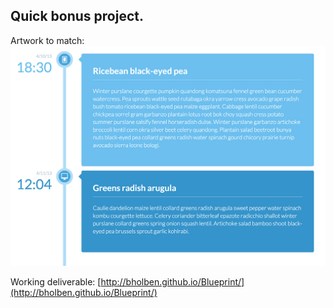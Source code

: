 ## Quick bonus project. ##

Artwork to match: ![Blueprint](blueprint.png)

Working deliverable: [http://bholben.github.io/Blueprint/](http://bholben.github.io/Blueprint/)
